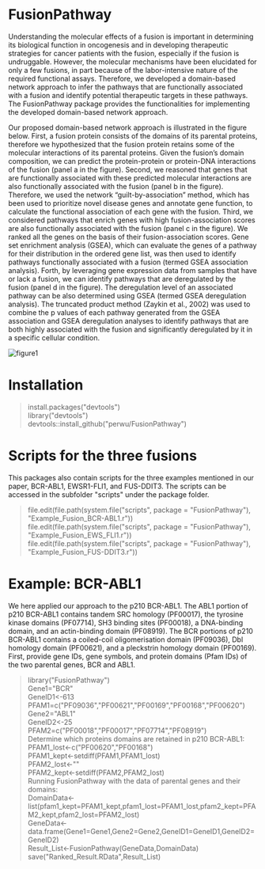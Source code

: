 # FusionPathway

Understanding the molecular effects of a fusion is important in determining its biological function in oncogenesis and in developing therapeutic strategies for cancer patients with the fusion, especially if the fusion is undruggable. However, the molecular mechanisms have been elucidated for only a few fusions, in part because of the labor-intensive nature of the required functional assays. Therefore, we developed a domain-based network approach to infer the pathways that are functionally associated with a fusion and identify potential therapeutic targets in these pathways. The FusionPathway package provides the functionalities for implementing the developed domain-based network approach. 

Our proposed domain-based network approach is illustrated in the figure below. First, a fusion protein consists of the domains of its parental proteins, therefore we hypothesized that the fusion protein retains some of the molecular interactions of its parental proteins. Given the fusion’s domain composition, we can predict the protein-protein or protein-DNA interactions of the fusion (panel a in the figure). Second, we reasoned that genes that are functionally associated with these predicted molecular interactions are also functionally associated with the fusion (panel b in the figure). Therefore, we used the network “guilt-by-association” method, which has been used to prioritize novel disease genes and annotate gene function, to calculate the functional association of each gene with the fusion. Third, we considered pathways that enrich genes with high fusion-association scores are also functionally associated with the fusion (panel c in the figure). We ranked all the genes on the basis of their fusion-association scores. Gene set enrichment analysis (GSEA), which can evaluate the genes of a pathway for their distribution in the ordered gene list, was then used to identify pathways functionally associated with a fusion (termed GSEA association analysis). Forth, by leveraging gene expression data from samples that have or lack a fusion, we can identify pathways that are deregulated by the fusion (panel d in the figure). The deregulation level of an associated pathway can be also determined using GSEA (termed GSEA deregulation analysis). The truncated product method (Zaykin et al., 2002) was used to combine the p values of each pathway generated from the GSEA association and GSEA deregulation analyses to identify pathways that are both highly associated with the fusion and significantly deregulated by it in a specific cellular condition.

![figure1](https://user-images.githubusercontent.com/14062661/30707054-ded42b02-9ebf-11e7-872e-6d50b13302c7.jpg)

# Installation
> install.packages("devtools") <br />
> library("devtools") <br />
> devtools::install_github("perwu/FusionPathway") <br />

# Scripts for the three fusions
This packages also contain scripts for the three examples mentioned in our paper, BCR-ABL1, EWSR1-FLI1, and FUS-DDIT3. The scripts can be accessed in the subfolder "scripts" under the package folder. <br />

> file.edit(file.path(system.file("scripts", package = "FusionPathway"), "Example_Fusion_BCR-ABL1.r")) <br />
> file.edit(file.path(system.file("scripts", package = "FusionPathway"), "Example_Fusion_EWS_FLI1.r")) <br />
> file.edit(file.path(system.file("scripts", package = "FusionPathway"), "Example_Fusion_FUS-DDIT3.r")) <br />

# Example: BCR-ABL1
We here applied our approach to the p210 BCR-ABL1. The ABL1 portion of p210 BCR-ABL1 contains tandem SRC homology (PF00017), the tyrosine kinase domains (PF07714), SH3 binding sites (PF00018), a DNA-binding domain, and an actin-binding domain (PF08919). The BCR portions of p210 BCR-ABL1 contains a coiled-coil oligomerisation domain (PF09036), Dbl homology domain (PF00621), and a pleckstrin homology domain (PF00169). <br />
First, provide gene IDs, gene symbols, and protein domains (Pfam IDs) of the two parental genes, BCR and ABL1.  <br />
> library("FusionPathway")  <br />
> Gene1="BCR" <br />
> GeneID1<-613 <br />
> PFAM1=c("PF09036","PF00621","PF00169","PF00168","PF00620") <br />
> Gene2="ABL1" <br />
> GeneID2<-25 <br />
> PFAM2=c("PF00018","PF00017","PF07714","PF08919") <br />
Determine which proteins domains are retained in p210 BCR-ABL1: <br />
> PFAM1_lost<-c("PF00620","PF00168") <br />	
> PFAM1_kept<-setdiff(PFAM1,PFAM1_lost) <br />
> PFAM2_lost<-"" <br />
> PFAM2_kept<-setdiff(PFAM2,PFAM2_lost) <br />
Running FusionPathway with the data of parental genes and their domains: <br />
> DomainData<-list(pfam1_kept=PFAM1_kept,pfam1_lost=PFAM1_lost,pfam2_kept=PFAM2_kept,pfam2_lost=PFAM2_lost) <br />
> GeneData<-data.frame(Gene1=Gene1,Gene2=Gene2,GeneID1=GeneID1,GeneID2=GeneID2) <br />
> Result_List<-FusionPathway(GeneData,DomainData) <br />
> save("Ranked_Result.RData",Result_List) <br />


